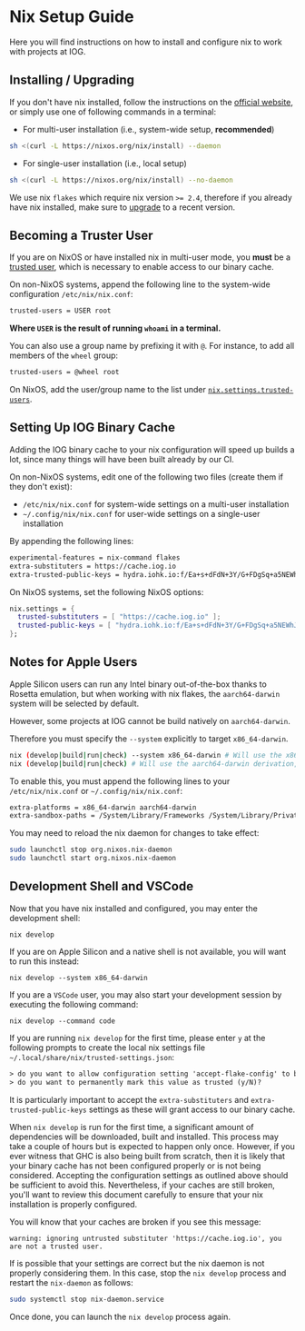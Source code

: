 # Nix Setup Guide 

Here you will find instructions on how to install and configure nix to work with 
projects at IOG.

## Installing / Upgrading 

If you don't have nix installed, follow the instructions on the 
[official website](https://nixos.org/download), or simply use one of following
commands in a terminal:

- For multi-user installation (i.e., system-wide setup, **recommended**)
```bash
sh <(curl -L https://nixos.org/nix/install) --daemon
```
- For single-user installation (i.e., local setup)
```bash 
sh <(curl -L https://nixos.org/nix/install) --no-daemon
```

We use nix `flakes` which require nix version `>= 2.4`, therefore if you already 
have nix installed, make sure to 
[upgrade](https://nixos.org/manual/nix/stable/installation/upgrading) to a 
recent version.

## Becoming a Truster User

If you are on NixOS or have installed nix in multi-user mode, you **must** be 
a [trusted user](https://nixos.org/nix/manual/#ssec-multi-user), which is 
necessary to enable access to our binary cache.

On non-NixOS systems, append the following line to the system-wide configuration 
`/etc/nix/nix.conf`:
```txt
trusted-users = USER root
```
**Where `USER` is the result of running `whoami` in a terminal.**

You can also use a group name by prefixing it with `@`. For instance, to add all 
members of the `wheel` group:
```txt
trusted-users = @wheel root
```

On NixOS, add the user/group name to the list under 
[`nix.settings.trusted-users`](https://search.nixos.org/options?show=nix.settings.trusted-users).

## Setting Up IOG Binary Cache

Adding the IOG binary cache to your nix configuration will speed up builds a 
lot, since many things will have been built already by our CI.

On non-NixOS systems, edit one of the following two files (create them if they don't exist):
- `/etc/nix/nix.conf` for system-wide settings on a multi-user installation 
- `~/.config/nix/nix.conf` for user-wide settings on a single-user installation

By appending the following lines:
```txt
experimental-features = nix-command flakes
extra-substituters = https://cache.iog.io 
extra-trusted-public-keys = hydra.iohk.io:f/Ea+s+dFdN+3Y/G+FDgSq+a5NEWhJGzdjvKNGv0/EQ=
```

On NixOS systems, set the following NixOS options:
```nix
nix.settings = {
  trusted-substituters = [ "https://cache.iog.io" ];
  trusted-public-keys = [ "hydra.iohk.io:f/Ea+s+dFdN+3Y/G+FDgSq+a5NEWhJGzdjvKNGv0/EQ=" ];
};
```

## Notes for Apple Users

Apple Silicon users can run any Intel binary out-of-the-box thanks to Rosetta
emulation, but when working with nix flakes, the `aarch64-darwin` system will be
selected by default.

However, some projects at IOG cannot be build natively on `aarch64-darwin`.

Therefore you must specify the `--system` explicitly to target `x86_64-darwin`.
```bash
nix (develop|build|run|check) --system x86_64-darwin # Will use the x86_64-darwin derivation
nix (develop|build|run|check) # Will use the aarch64-darwin derivation, if available
```

To enable this, you must append the following lines to your `/etc/nix/nix.conf` 
or `~/.config/nix/nix.conf`:
```txt
extra-platforms = x86_64-darwin aarch64-darwin
extra-sandbox-paths = /System/Library/Frameworks /System/Library/PrivateFrameworks /usr/lib /private/tmp /private/var/tmp /usr/bin/env
```

You may need to reload the nix daemon for changes to take effect:
```bash
sudo launchctl stop org.nixos.nix-daemon
sudo launchctl start org.nixos.nix-daemon
```

## Development Shell and VSCode 

Now that you have nix installed and configured, you may enter the development 
shell:
```
nix develop
```
If you are on Apple Silicon and a native shell is not available, you will want 
to run this instead:
```
nix develop --system x86_64-darwin
```

If you are a `VSCode` user, you may also start your development session by 
executing the following command:
```
nix develop --command code
```

If you are running `nix develop` for the first time, please enter `y` at the 
following prompts to create the local nix settings file 
`~/.local/share/nix/trusted-settings.json`:
```txt  
> do you want to allow configuration setting 'accept-flake-config' to be set to 'true' (y/N)?
> do you want to permanently mark this value as trusted (y/N)?
```

It is particularly important to accept the `extra-substituters` and 
`extra-trusted-public-keys` settings as these will grant access to our binary 
cache.

When `nix develop` is run for the first time, a significant amount of 
dependencies will be downloaded, built and installed. This process may take a 
couple of hours but is expected to happen only once. However, if you ever 
witness that GHC is also being built from scratch, then it is likely that your 
binary cache has not been configured properly or is not being considered.
Accepting the configuration settings as outlined above should be sufficient to 
avoid this. Nevertheless, if your caches are still broken, you'll want to review
this document carefully to ensure that your nix installation is properly 
configured.

You will know that your caches are broken if you see this message:
```
warning: ignoring untrusted substituter 'https://cache.iog.io', you are not a trusted user.
```

If is possible that your settings are correct but the nix daemon is not properly 
considering them. In this case, stop the `nix develop` process and restart the 
`nix-daemon` as follows:
```bash 
sudo systemctl stop nix-daemon.service
``` 
Once done, you can launch the `nix develop` process again.